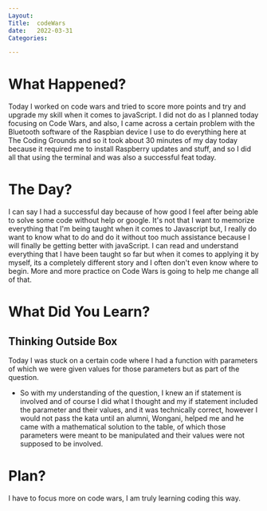 ```yaml
---
Layout:
Title:  codeWars
date:   2022-03-31
Categories:

---
```


# What Happened?
Today I worked on code wars and tried to score more points and try and upgrade my skill when it comes to javaScript. I did not do as I planned today focusing on Code Wars, and also, I came across a certain problem with the Bluetooth software of the Raspbian device I use to do everything here at The Coding Grounds and so it took about 30 minutes of my day today because it required me to install Raspberry updates and stuff, and so I did all that using the terminal and was also a successful feat today.

# The Day?
I can say I had a successful day because of how good I feel after being able to solve some code without help or google. 
It's not that I want to memorize everything that I'm being taught when it comes to Javascript but, I really do want to know what to do and do it without too much assistance because I will finally be getting better with javaScript. I can read and understand everything that I have been taught so far but when it comes to applying it by myself, its a completely different story and I often don't even know where to begin. More and more practice on Code Wars is going to help me change all of that.

# What Did You Learn?
## Thinking Outside Box
Today I was stuck on a certain code where I had a function with parameters of which we were given values for those parameters but as part of the question.
- So with my understanding of the question, I knew an if statement is involved and of course I did what I thought and my if statement included the parameter and their values, and it was technically correct, however I would not pass the kata until an alumni, Wongani, helped me and he came with a mathematical solution to the  table, of which those parameters were meant to be manipulated and their values were not supposed to be involved.

# Plan?
I have to focus more on code wars, I am truly learning coding this way.